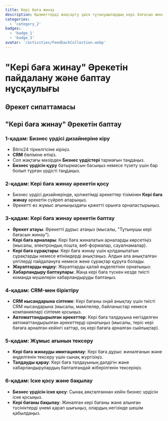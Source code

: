 ```yaml
---
title: Кері баға жинау
description: Қызметтерді жақсарту үшін тұтынушылардың кері бағасын жинау және талдау
categories: 
  - 'category_2'
badges: 
  - 'badge_1'
  - 'badge_3'
avatar: '/activities/FeedbackCollection.webp'
---
```


# "Кері баға жинау" Әрекетін пайдалану және баптау нұсқаулығы

## Әрекет сипаттамасы

## **"Кері баға жинау" Әрекетін баптау**

### 1-қадам: Бизнес үрдісі дизайнеріне кіру
- Bitrix24 тіркелгісіне кіріңіз.
- **CRM** бөліміне өтіңіз.
- Сол жақтағы мәзірден **Бизнес үрдістері** тармағын таңдаңыз.
- **Бизнес үрдісін құру** батырмасын басыңыз немесе түзету үшін бар болып тұрған үрдісті таңдаңыз.

### 2-қадам: Кері баға жинау әрекетін қосу
- Бизнес үрдісі дизайнерінде, қолжетімді әрекеттер тізімінен **Кері баға жинау** әрекетін сүйреп апарыңыз.
- Әрекетті өз жұмыс ағыныңыздағы қажетті орынға орналастырыңыз.

### 3-қадам: Кері баға жинау әрекетін баптау
- **Әрекет атауы**: Әрекетті дұрыс атаңыз (мысалы, "Тұтынушы кері бағасын жинау").
- **Кері баға арналары**: Кері баға жиналатын арналарды көрсетіңіз (мысалы, электрондық пошта, веб-формалар, сауалнамалар).
- **Кері баға сұрақтары**: Кері баға жинау үшін қолданылатын сұрақтарды немесе өтінімдерді анықтаңыз. Алдын ала анықталған үлгілерді пайдалануға немесе жеке сұрақтар құруға болады.
- **Жауаптарды өңдеу**: Жауаптарды қалай өңделетінін орнатыңыз:
- **Хабарландыру баптаулары**: Жаңа кері баға түскен кезде тиісті команда мүшелерін хабарландыруды баптаңыз.

### 4-қадам: CRM-мен біріктіру
- **CRM нысандарына сілтеме**: Кері бағаны оңай анықтау үшін тиісті CRM нысандарына (мысалы, мәмілелер, байланыстар немесе компаниялар) сілтеме қосыңыз.
- **Автоматтандырылған әрекеттер**: Кері баға талдауына негізделген автоматтандырылған әрекеттерді орнатыңыз (мысалы, теріс кері бағаға арналған кейінгі хаттар, оң кері бағаға арналған сыйлықтар).

### 5-қадам: Жұмыс ағынын тексеру
- **Кері баға жинауды имитациялау**: Кері баға дұрыс жиналғанын және өңделгенін тексеру үшін сынақ жүргізіңіз.
- **Талдауды қарау**: Кері баға талдауының дәлдігін және хабарландырулардың бапталғандай жіберілгенін тексеріңіз.

### 6-қадам: Іске қосу және бақылау
- **Бизнес үрдісін іске қосу**: Сынақ аяқталғаннан кейін бизнес үрдісін іске қосыңыз.
- **Кері бағаны бақылау**: Жиналған кері бағаны және алынған түсініктерді үнемі қарап шығыңыз, олардың негізінде шешім қабылдаңыз.